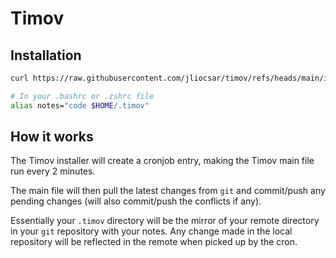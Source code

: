 # Timov

## Installation

```sh
curl https://raw.githubusercontent.com/jliocsar/timov/refs/heads/main/install.sh | sh
```

```sh
# In your .bashrc or .zshrc file
alias notes="code $HOME/.timov"
```

## How it works

The Timov installer will create a cronjob entry, making the Timov main file run every 2 minutes.

The main file will then pull the latest changes from `git` and commit/push any pending changes (will also commit/push the conflicts if any).

Essentially your `.timov` directory will be the mirror of your remote directory in your `git` repository with your notes. Any change made in the local repository will be reflected in the remote when picked up by the cron.
